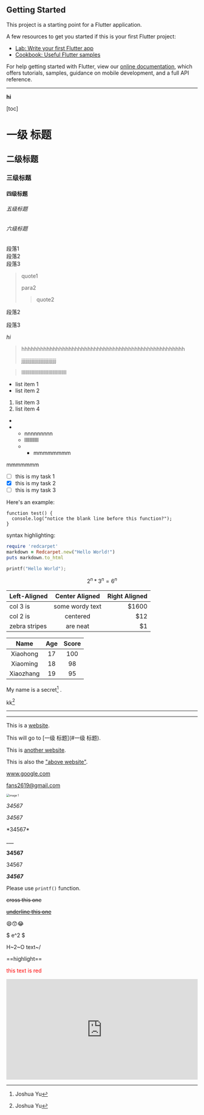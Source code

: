 ## Getting Started

This project is a starting point for a Flutter application.

A few resources to get you started if this is your first Flutter project:

- [Lab: Write your first Flutter app](https://flutter.dev/docs/get-started/codelab)
- [Cookbook: Useful Flutter samples](https://flutter.dev/docs/cookbook)

For help getting started with Flutter, view our
[online documentation](https://flutter.dev/docs), which offers tutorials,
samples, guidance on mobile development, and a full API reference.


---


**hi**

[toc]



# 一级 标题

## 二级标题

### 三级标题

#### 四级标题

###### 五级标题

###### 六级标题

段落1  
段落2  
段落3<br/>

> quote1
>
> para2
>
> > quote2

段落2

段落3

*hi*

> hhhhhhhhhhhhhhhhhhhhhhhhhhhhhhhhhhhhhhhhhhhhhhhhhhhh
>
> jjjjjjjjjjjjjjjjjjjjjjjjjjj

>lllllllllllllllllllllllllllllllllll



* list item 1
* list item 2

1. list item 3
2. list item 4

+ 
+ + nnnnnnnnn
  + lllllllllll
  + + mmmmmmmm

mmmmmmm

- [ ] this is my task 1
- [x] this is my task 2
- [ ] this is my task 3

Here's an example:

```
function test() {
  console.log("notice the blank line before this function?");
}
```

syntax highlighting:

```ruby
require 'redcarpet'
markdown = Redcarpet.new("Hello World!")
puts markdown.to_html
```



```c
printf("Hello World");
```


$$
2^n*3^n=6^n
$$

| Left-Aligned  | Center Aligned  | Right Aligned |
| :------------ | :-------------: | ------------: |
| col 3 is      | some wordy text |         $1600 |
| col 2 is      |    centered     |           $12 |
| zebra stripes |    are neat     |            $1 |

|   Name    | Age  | Score |
| :-------: | :--: | :---: |
| Xiaohong  |  17  |  100  |
| Xiaoming  |  18  |  98   |
| Xiaozhang |  19  |  95   |



My name is a secret[^1] .

kk[^1]



---

***

This is a [website](https://www.baidu.com "百度").

This will go to [一级 标题](#一级 标题).

This is [another website][URL].

This is also the ["above website"][].

www.google.com

<fans2619@gmail.com>



<img src="C:\Users\fan\Desktop\FireShot Capture 102 - Select Modules - myedurec.nus.edu.sg.png" alt="image 1" style="zoom:50%;" />



*34567*

_34567_

\*34567\*

\___

**34567**

34567

***34567***



Please use `printf()` function.

~~cross this one~~

~~<u>underline this one</u>~~



:smile::kissing_smiling_eyes::joy:



$ e^2 $

H~2~O   text~/

==highlight==

<span style="color:red">this text is red</span>

<iframe height='265' scrolling='no' title='Fancy Animated SVG Menu' src='http://codepen.io/jeangontijo/embed/OxVywj/?height=265&theme-id=0&default-tab=css,result&embed-version=2' frameborder='no' allowtransparency='true' allowfullscreen='true' style='width: 100%;'></iframe>



























[^1]: Joshua Yu

[URL]: http://google.com
["above website"]: http://google.com	" google"